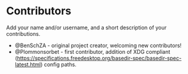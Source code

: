 # Contributors

Add your name and/or username, and a short description of your contributions.

* @BenSchZA - original project creator, welcoming new contributors!
* @Plommonsorbet - first contributor, addition of XDG compliant (https://specifications.freedesktop.org/basedir-spec/basedir-spec-latest.html) config paths.
